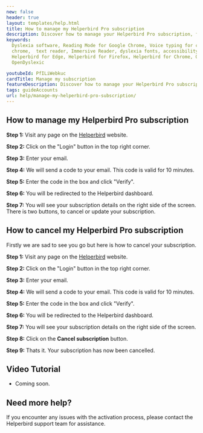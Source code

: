 ```yaml
---
new: false
header: true
layout: templates/help.html
title: How to manage my Helperbird Pro subscription
description: Discover how to manage your Helperbird Pro subscription, from cancel or update your subscription.
keywords:
  Dyslexia software, Reading Mode for Google Chrome, Voice typing for chrome, Text to speech for
  chrome,  text reader, Immersive Reader, dyslexia fonts, accessibility software, dyslexia software,
  Helperbird for Edge, Helperbird for Firefox, Helperbird for Chrome, Opendyslexic for Chrome,
  OpenDyslexic

youtubeId: PfILiWebkuc
cardTitle: Manage my subscription
featureDescription: Discover how to manage your Helperbird Pro subscription.
tags: guideAccounts
url: help/manage-my-helperbird-pro-subscription/
---
```


## How to manage my Helperbird Pro subscription

**Step 1:** Visit any page on the [Helperbird](https://helperbird.com/pro) website.

**Step 2:** Click on the "Login" button in the top right corner.

**Step 3:** Enter your email.

**Step 4:** We will send a code to your email. This code is valid for 10 minutes.

**Step 5:** Enter the code in the box and click "Verify".

**Step 6:** You will be redirected to the Helperbird dashboard.

**Step 7:** You will see your subscription details on the right side of the screen. There is two buttons, to cancel or update your subscription.



## How to cancel my Helperbird Pro subscription

Firstly we are sad to see you go but here is how to cancel your subscription.

**Step 1:** Visit any page on the [Helperbird](https://helperbird.com/pro) website.

**Step 2:** Click on the "Login" button in the top right corner.

**Step 3:** Enter your email.

**Step 4:** We will send a code to your email. This code is valid for 10 minutes.

**Step 5:** Enter the code in the box and click "Verify".

**Step 6:** You will be redirected to the Helperbird dashboard.

**Step 7:** You will see your subscription details on the right side of the screen.

**Step 8:** Click on the **Cancel subscription** button.

**Step 9:** Thats it. Your subscription has now been cancelled.

## Video Tutorial

- Coming soon.


## Need more help?

If you encounter any issues with the activation process, please contact the Helperbird support team for assistance.
